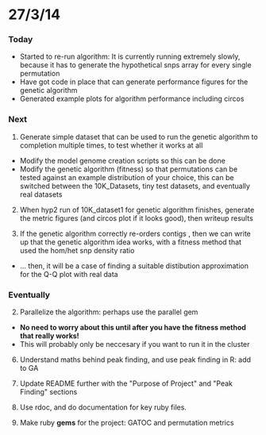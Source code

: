 27/3/14
========================================================

### Today

- Started to re-run algorithm: It is currently running extremely slowly, because it has to generate the hypothetical snps array for every single permutation
- Have got code in place that can generate performance figures for the genetic algorithm
- Generated example plots for algorithm performance including circos

### Next

1. Generate simple dataset that can be used to run the genetic algorithm to completion multiple times, to test whether it works at all
 - Modify the model genome creation scripts so this can be done
 - Modify the genetic algorithm (fitness) so that permutations can be tested against an example distribution of your choice, this can be switched between the 10K_Datasets, tiny test datasets, and eventually real datasets

2. When hyp2 run of 10K_dataset1 for genetic algorithm finishes, generate the metric figures (and circos plot if it looks good), then writeup results

3. If the genetic algorithm correctly re-orders contigs , then we can write up that the genetic algorithm idea works, with a fitness method that used the hom/het snp density ratio
 - ... then, it will be a case of finding a suitable distibution approximation for the Q-Q plot with real data

### Eventually

2. Parallelize the algorithm: perhaps use the parallel gem
 - **No need to worry about this until after you have the fitness method that really works!**
 - This will probably only be neccesary if you want to run it in the cluster

6. Understand maths behind peak finding, and use peak finding in R: add to GA

7. Update README further with the "Purpose of Project" and "Peak Finding" sections

2. Use rdoc, and do documentation for key ruby files.

3. Make ruby **gems** for the project: GATOC and permutation metrics

